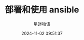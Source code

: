 ---
title: 部署和使用 ansible
date: 2024-11-02 09:51:37
permalink: /pages/ansible1/
categories:
  - 运维
  - Ansible
tags:
  - Ansible
author: 星途物语
---